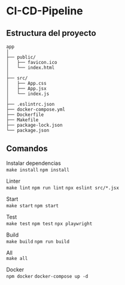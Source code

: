 # CI-CD-Pipeline
## Estructura del proyecto
```
app
│
├── public/
│   ├── favicon.ico
│   └── index.html
│
├── src/
│   ├── App.css
│   ├── App.jsx
│   └── index.js
│
├── .eslintrc.json
├── docker-compose.yml
├── Dockerfile
├── Makefile
├── package-lock.json
└── package.json
```
## Comandos
Instalar dependencias<br>
`make install` `npm install`

Linter<br>
`make lint` `npm run lint` `npx eslint src/*.jsx`

Start<br>
`make start` `npm start`

Test<br>
`make test` `npm test` `npx playwright`

Build<br>
`make build` `npm run build`

All<br>
`make all`

Docker<br>
`npm docker` `docker-compose up -d`
